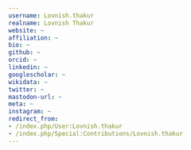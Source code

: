 ```yaml
---
username: Lovnish.thakur
realname: Lovnish Thakur
website: ~
affiliation: ~
bio: ~
github: ~
orcid: ~
linkedin: ~
googlescholar: ~
wikidata: ~
twitter: ~
mastodon-url: ~
meta: ~
instagram: ~
redirect_from:
- /index.php/User:Lovnish.thakur
- /index.php/Special:Contributions/Lovnish.thakur
---
```

